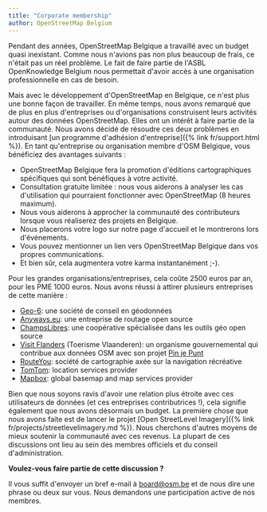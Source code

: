 ```yaml
---
title: "Corporate membership"
author: OpenStreetMap Belgium
---
```


Pendant des années, OpenStreetMap Belgique a travaillé avec un budget quasi inexistant. Comme nous n'avions pas non plus beaucoup de frais, ce n'était pas un réel problème. Le fait de faire partie de l'ASBL OpenKnowledge Belgium nous permettait d'avoir accès à une organisation professionnelle en cas de besoin.

Mais avec le développement d'OpenStreetMap en Belgique, ce n'est plus une bonne façon de travailler. En même temps, nous avons remarqué que de plus en plus d'entreprises ou d'organisations construisent leurs activités autour des données OpenStreetMap. Elles ont un intérêt à faire partie de la communauté. Nous avons décidé de résoudre ces deux problèmes en introduisant [un programme d'adhésion d'entreprise]({% link fr/support.html %}). En tant qu'entreprise ou organisation membre d'OSM Belgique, vous bénéficiez des avantages suivants :

- OpenStreetMap Belgique fera la promotion d'éditions cartographiques spécifiques qui sont bénéfiques à votre activité.
- Consultation gratuite limitée : nous vous aiderons à analyser les cas d'utilisation qui pourraient fonctionner avec OpenStreetMap (8 heures maximum).
- Nous vous aiderons à approcher la communauté des contributeurs lorsque vous réaliserez des projets en Belgique.
- Nous placerons votre logo sur notre page d'accueil et le montrerons lors d'événements.
- Vous pouvez mentionner un lien vers OpenStreetMap Belgique dans vos propres communications.
- Et bien sûr, cela augmentera votre karma instantanément ;-).

Pour les grandes organisations/entreprises, cela coûte 2500 euros par an, pour les PME 1000 euros. Nous avons réussi à attirer plusieurs entreprises de cette manière :

- [Geo-6](https://geo6.be/): une société de conseil en géodonnées
- [Anyways.eu](https://www.anyways.eu/): une entreprise de routage open source
- [ChampsLibres](https://www.champs-libres.coop/): une coopérative spécialisée dans les outils géo open source
- [Visit Flanders](https://www.visitflanders.com/) (Toerisme Vlaanderen): un organisme gouvernemental qui contribue aux données OSM avec son projet [Pin je Punt](https://toerismevlaanderen.be/nl/pinjepunt)
- [RouteYou](https://www.routeyou.com/): société de cartographie axée sur la navigation récréative
- [TomTom](https://www.tomtom.com/): location services provider
- [Mapbox](https://www.mapbox.com/): global basemap and map services provider

Bien que nous soyons ravis d'avoir une relation plus étroite avec ces utilisateurs de données (et ces entreprises contributrices !), cela signifie également que nous avons désormais un budget. La première chose que nous avons faite est de lancer le projet
[Open StreetLevel Imagery]({% link fr/projects/streetlevelimagery.md %}). Nous cherchons d'autres moyens de mieux soutenir la communauté avec ces revenus. La plupart de ces discussions ont lieu au sein des membres officiels et du conseil d'administration.

**Voulez-vous faire partie de cette discussion ?**

Il vous suffit d'envoyer un bref e-mail à board@osm.be et de nous dire une phrase ou deux sur vous. Nous demandons une participation active de nos membres.
